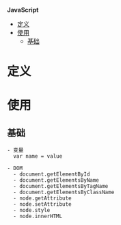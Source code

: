 **JavaScript**
- [定义](#定义)
- [使用](#使用)
  - [基础](#基础)

# 定义 #

# 使用 #
## 基础 ##
```
- 变量
  var name = value

- DOM
  - document.getElementById
  - document.getElementsByName
  - document.getElementsByTagName
  - document.getElementsByClassName
  - node.getAttribute
  - node.setAttribute
  - node.style
  - node.innerHTML
```